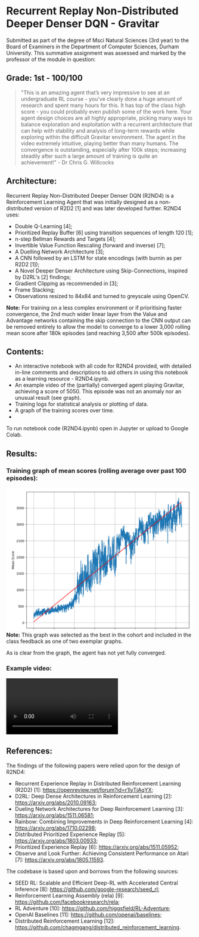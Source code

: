 # Recurrent Replay Non-Distributed Deeper Denser DQN - Gravitar
Submitted as part of the degree of Msci Natural Sciences (3rd year) to the Board of Examiners in the Department of Computer Sciences, Durham University. 
This summative assignment was assessed and marked by the professor of the module in question:
## Grade: 1st - 100/100
> "This is an amazing agent that’s very impressive to see at an undergraduate RL course - you’ve clearly done
> a huge amount of research and spent many hours for this. It has top of the class high score - you could
> probably even publish some of the work here. Your agent design choices are all highly appropriate, picking
> many ways to balance exploration and exploitation with a recurrent architecture that can help with stability
> and analysis of long-term rewards while exploring within the difficult Gravitar environment. The agent in
> the video extremely intuitive, playing better than many humans. The convergence is outstanding, especially
> after 100k steps; increasing steadily after such a large amount of training is quite an achievement!" - Dr Chris G. Willcocks

## Architecture:
Recurrent Replay Non-Distributed Deeper Denser DQN (R2ND4) is a Reinforcement Learning Agent that was initially designed as a non-distributed version of R2D2 [1] and was later developed further. R2ND4 uses: 
* Double Q-Learning [4];
* Prioritized Replay Buffer [6] using transition sequences of length 120 [1];
* n-step Bellman Rewards and Targets [4];
* Invertible Value Function Rescaling (forward and inverse) [7];
* A Duelling Network Architecture [3];
* A CNN followed by an LSTM for state encodings (with burnin as per R2D2 [1]);
* A Novel Deeper Denser Architecture using Skip-Connections, inspired by D2RL's [2] findings;
* Gradient Clipping as recommended in [3];
* Frame Stacking;
* Observations resized to 84x84 and turned to greyscale using OpenCV.

**Note:** For training on a less complex environment or if prioritising faster convergence, the 2nd much wider linear layer from the Value and Advantage networks containing the skip connection to the CNN output can be removed entirely to allow the model to converge to a lower 3,000 rolling mean score after 180k episodes (and reaching 3,500 after 500k episodes).

## Contents:
* An interactive notebook with all code for R2ND4 provided, with detailed in-line comments and descriptions to aid others in using this notebook as a learning resource - R2ND4.ipynb.
* An example video of the (partially) converged agent playing Gravitar, achieving a score of 5050. This episode was not an anomaly nor an unusual result (see graph).
* Training logs for statistical analysis or plotting of data.
* A graph of the training scores over time. 
* 
To run notebook code (R2ND4.ipynb) open in Jupyter or upload to Google Colab. 

## Results:
### Training graph of mean scores (rolling average over past 100 episodes):
![Training graph](training-graph.png?raw=true "Training graph")
**Note:** This graph was selected as the best in the cohort and included in the class feedback as one of two exemplar graphs.

As is clear from the graph, the agent has not yet fully converged.
### Example video:
![Example video](gravitar-example-video.mp4)
## References:
The findings of the following papers were relied upon for the design of R2ND4:
* Recurrent Experience Replay in Distributed Reinforcement Learning (R2D2) [1]: https://openreview.net/forum?id=r1lyTjAqYX;
* D2RL: Deep Dense Architectures in Reinforcement Learning  [2]: https://arxiv.org/abs/2010.09163;
* Dueling Network Architectures for Deep Reinforcement Learning [3]: https://arxiv.org/abs/1511.06581;
* Rainbow: Combining Improvements in Deep Reinforcement Learning [4]: https://arxiv.org/abs/1710.02298;
* Distributed Prioritized Experience Replay [5]: https://arxiv.org/abs/1803.00933;
* Prioritized Experience Replay [6]: https://arxiv.org/abs/1511.05952;
* Observe and Look Further: Achieving Consistent Performance on Atari [7]: https://arxiv.org/abs/1805.11593.

The codebase is based upon and borrows from the following sources:
* SEED RL: Scalable and Efficient Deep-RL with Accelerated Central Inference [8]: https://github.com/google-research/seed_rl;
* Reinforcement Learning Assembly (rela) [9]: https://github.com/facebookresearch/rela;
* RL Adventure [10]: https://github.com/higgsfield/RL-Adventure;
* OpenAI Baselines [11]: https://github.com/openai/baselines;
* Distributed Reinforcement Learning [12]: https://github.com/chagmgang/distributed_reinforcement_learning.
